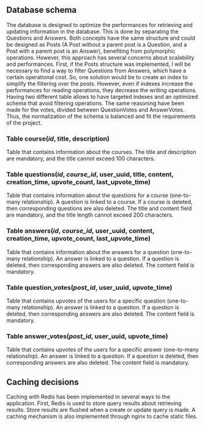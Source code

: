 ## Database schema

The database is designed to optimize the performances for retrieving and updating information in the database.
This is done by separating the Questions and Answers. Both concepts have the same structure and could be 
designed as Posts (A Post without a parent post is a Question, and a Post with a parent post is an Answer), benefiting
from polymorphic operations. However, this approach has several concerns about scalability and performances.
First, if the Posts structure was implemented, I will be necessary to find a way to filter Questions from Answers, which 
have a certain operational cost. So, one solution would be to create an index to simplify the filtering over the posts.
However, even if indexes increase the performances for reading operations, they decrease the writing operations.
Having two different table allows to have targeted indexes and an optimized schema that avoid filtering operations.
The same reasoning have been made for the votes, divided between QuestionVotes and AnswerVotes.
Thus, the normalization of the schema is balanced and fit the requirements of the project.

### Table course(***id***, title, description)
Table that contains information about the courses.
The title and description are mandatory, and the title cannot exceed 100 characters.

### Table questions(***id***, *course_id*, user_uuid, title, content, creation_time, upvote_count, last_upvote_time)
Table that contains information about the questions for a course (one-to-many relationship).
A question is linked to a course. If a course is deleted, then corresponding questions are also deleted.
The title and content field are mandatory, and the title length cannot exceed 200 characters.

### Table answers(***id***, *course_id*, user_uuid, content, creation_time, upvote_count, last_upvote_time)
Table that contains information about the answers for a question (one-to-many relationship).
An answer is linked to a question. If a question is deleted, then corresponding answers are also deleted.
The  content field is mandatory.

### Table question_votes(***post_id***, **user_uuid**, upvote_time)
Table that contains upvotes of the users for a specific question (one-to-many relationship).
An answer is linked to a question. If a question is deleted, then corresponding answers are also deleted.
The  content field is mandatory.

### Table answer_votes(***post_id***, **user_uuid**, upvote_time)
Table that contains upvotes of the users for a specific answer (one-to-many relationship).
An answer is linked to a question. If a question is deleted, then corresponding answers are also deleted.
The  content field is mandatory.

## Caching decisions
Caching with Redis has been implemented in several ways to the application. First, Redis is used to store query results 
about retrieving results. Store results are flushed when a create or update query is made. A caching mechanism is also
implemented through nginx to cache static files.
